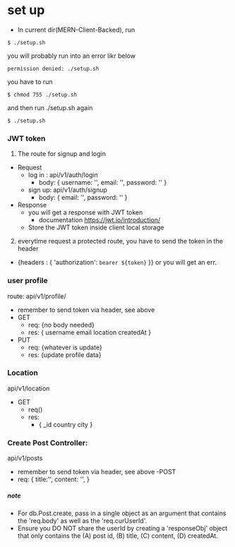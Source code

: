 # set up
- In current dir(MERN-Client-Backed),
run 
```
$ ./setup.sh
```
you will probably run into an error likr below
```
permission denied: ./setup.sh
```
you have to run 
```
$ chmod 755 ./setup.sh
```
and then run ./setup.sh again
```
$ ./setup.sh
```


### JWT token
1. The route for signup and login
- Request
  - log in : api/v1/auth/login
    - body: {
      username: '',
      email: '',
      password: ''
    }
  - sign up: api/v1/auth/signup
    - body: {
        email: '',
        password: ''
      }
- Response
  - you will get a response with JWT token
    - documentation https://jwt.io/introduction/
  - Store the JWT token inside client local storage

2. everytime request a protected route, you have to send the token in the header
  - {headers : {
    'authorization': `bearer ${token}`
  }}
or you will get an err.


### user profile
route: api/v1/profile/
  - remember to send token via header, see above
- GET
  - req: {no body needed}
  - res: {
    username
    email
    location
    createdAt
  }
- PUT
  - req: {whatever is update}
  - res: {update profile data}

### Location

api/v1/location
- GET
  - req()
  - res:
    - {
      _id
      country
      city
    }


### Create Post Controller:
api/v1/posts
  - remember to send token via header, see above
-POST
  - req: {
    title:'',
    content: '',
  }

##### note
  - For db.Post.create, pass in a single object as an argument that contains the 'req.body' as well as the 'req.curUserId'.
  - Ensure you DO NOT share the userId by creating a 'responseObj' object that only contains the (A) post id, (B) title, (C) content, (D) createdAt.

